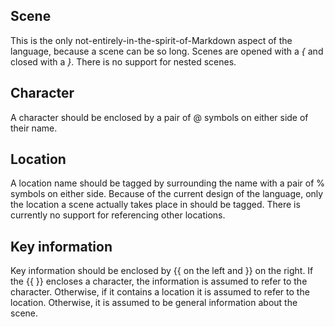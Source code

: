 ## Scene

This is the only not-entirely-in-the-spirit-of-Markdown aspect of the
language, because a scene can be so long. Scenes are opened with a *{*
and closed with a *}*. There is no support for nested scenes.

## Character

A character should be enclosed by a pair of @ symbols on either side
of their name.

## Location

A location name should be tagged by surrounding the name with a pair
of % symbols on either side. Because of the current design of the
language, only the location a scene actually takes place in should be
tagged. There is currently no support for referencing other locations.

## Key information

Key information should be enclosed by {{ on the left and }} on the
right. If the {{ }} encloses a character, the information is assumed
to refer to the character. Otherwise, if it contains a location it is
assumed to refer to the location. Otherwise, it is assumed to be
general information about the scene.
